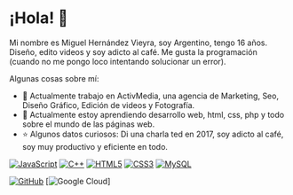 # ¡Hola! 👋

Mi nombre es Miguel Hernández Vieyra, soy Argentino, tengo 16 años. Diseño, edito videos y soy adicto al café. Me gusta la programación (cuando no me pongo loco intentando solucionar un error).

Algunas cosas sobre mí:

- 🔭 Actualmente trabajo en ActivMedia, una agencia de Marketing, Seo, Diseño Gráfico, Edición de videos y Fotografía.
- 🌱 Actualmente estoy aprendiendo desarrollo web, html, css, php y todo sobre el mundo de las páginas web.
- ⭐ Algunos datos curiosos: Di una charla ted en 2017, soy adicto al café, soy muy productivo y eficiente en todo.

[![JavaScript](https://img.shields.io/badge/-JavaScript-black?style=flat-square&logo=javascript&link=https://github.com/LuizCarlosAbbott/)](https://github.com/LuizCarlosAbbott/)
[![C++](https://img.shields.io/badge/-C++-00599C?style=flat-square&logo=c++&link=https://github.com/LuizCarlosAbbott/)](https://github.com/LuizCarlosAbbott/)
[![HTML5](https://img.shields.io/badge/-HTML5-E34F26?style=flat-square&logo=html5&logoColor=white&link=https://github.com/LuizCarlosAbbott/)](https://github.com/LuizCarlosAbbott/)
[![CSS3](https://img.shields.io/badge/-CSS3-1572B6?style=flat-square&logo=css3&link=https://github.com/LuizCarlosAbbott/)](https://github.com/LuizCarlosAbbott/)
[![MySQL](https://img.shields.io/badge/-MySQL-black?style=flat-square&logo=mysql&link=https://github.com/LuizCarlosAbbott/)](https://github.com/LuizCarlosAbbott/)

[![GitHub](https://img.shields.io/badge/-GitHub-181717?style=flat-square&logo=github&link=https://github.com/LuizCarlosAbbott/)](https://github.com/LuizCarlosAbbott/)
[![Google Cloud](https://img.shields.io/badge/Google%20Cloud-black?style=flat-square&logo=google-cloud&link=https://github.com/LuizCarlosAbbott/)]
